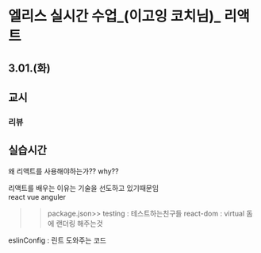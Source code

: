 # 엘리스 실시간 수업_(이고잉 코치님)_ 리액트
## 3.01.(화)
 
## 교시
### 리뷰


## 실습시간
왜 리액트를 사용해야하는가?? why??

리액트를 배우는 이유는 기술을 선도하고 있기때문임  
react vue anguler


>> package.json>>
testing : 테스트하는친구들
react-dom : virtual 돔에 랜더링 해주는것

eslinConfig : 린트 도와주는 코드
